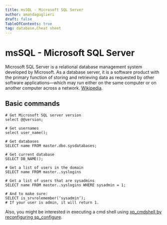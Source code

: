 ```yaml
---
title: msSQL - Microsoft SQL Server
author: amandaguglieri
draft: false
TableOfContents: true
tag: database,Cheat sheet
---
```


# msSQL - Microsoft SQL Server

Microsoft SQL Server is a relational database management system developed by Microsoft. As a database server, it is a software product with the primary function of storing and retrieving data as requested by other software applications—which may run either on the same computer or on another computer across a network. [Wikipedia](https://en.wikipedia.org/wiki/Microsoft_SQL_Server).


## Basic commands

```
# Get Microsoft SQL server version
select @@version;

# Get usernames
select user_name();

# Get databases
SELECT name FROM master.dbo.sysdatabases;

# Get current database
SELECT DB_NAME();

# Get a list of users in the domain
SELECT name FROM master..syslogins

# Get a list of users that are sysadmins
SELECT name FROM master..syslogins WHERE sysadmin = 1;

# And to make sure: 
SELECT is_srvrolemember(‘sysadmin’); 
# If your user is admin, it will return 1.
```

Also, you might be interested in executing a cmd shell using [xp_cmdshell by reconfiguring sp_configure](1433-mssql.md).
